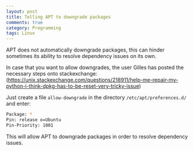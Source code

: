 ```yaml
---
layout: post
title: Telling APT to downgrade packages
comments: true
category: Programming
tags: Linux
---
```


APT does not automatically downgrade packages, this can hinder sometimes its ability 
to resolve dependency issues on its own.

In case that you want to allow downgrades, the user Gilles has posted the necessary 
steps onto stackexchange:
(https://unix.stackexchange.com/questions/218911/help-me-repair-my-python-i-think-dpkg-has-to-be-reset-very-tricky-issue)

Just create a file `allow-downgrade` in the directory `/etc/apt/preferences.d/` and enter:

```bash
Package: *
Pin: release o=Ubuntu
Pin-Priority: 1001
```

This will allow APT to downgrade packages in order to resolve dependency issues.
